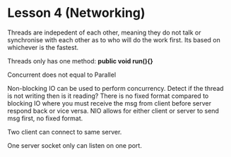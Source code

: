 # Lesson 4 (Networking)

Threads are indepedent of each other, meaning they do not talk or synchronise with each other as to who will do the work first. Its based on whichever is the fastest.

Threads only has one method: **public void run(){}**

Concurrent does not equal to Parallel

Non-blocking IO can be used to perform concurrency. Detect if the thread is not writing then is it reading? There is no fixed format compared to blocking IO where you must receive the msg from client before server respond back or vice versa. NIO allows for either client or server to send msg first, no fixed format.

Two client can connect to same server.

One server socket only can listen on one port.